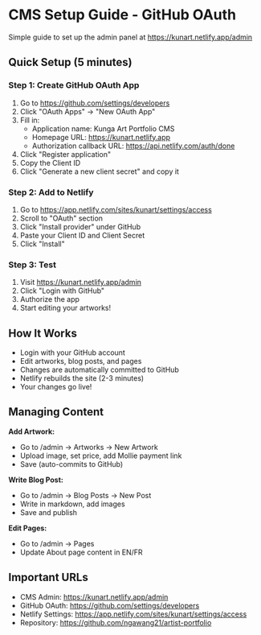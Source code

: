 # CMS Setup Guide - GitHub OAuth

Simple guide to set up the admin panel at https://kunart.netlify.app/admin

## Quick Setup (5 minutes)

### Step 1: Create GitHub OAuth App

1. Go to https://github.com/settings/developers
2. Click "OAuth Apps" → "New OAuth App"
3. Fill in:
   - Application name: Kunga Art Portfolio CMS
   - Homepage URL: https://kunart.netlify.app
   - Authorization callback URL: https://api.netlify.com/auth/done
4. Click "Register application"
5. Copy the Client ID
6. Click "Generate a new client secret" and copy it

### Step 2: Add to Netlify

1. Go to https://app.netlify.com/sites/kunart/settings/access
2. Scroll to "OAuth" section
3. Click "Install provider" under GitHub
4. Paste your Client ID and Client Secret
5. Click "Install"

### Step 3: Test

1. Visit https://kunart.netlify.app/admin
2. Click "Login with GitHub"
3. Authorize the app
4. Start editing your artworks!

## How It Works

- Login with your GitHub account
- Edit artworks, blog posts, and pages
- Changes are automatically committed to GitHub
- Netlify rebuilds the site (2-3 minutes)
- Your changes go live!

## Managing Content

**Add Artwork:**
- Go to /admin → Artworks → New Artwork
- Upload image, set price, add Mollie payment link
- Save (auto-commits to GitHub)

**Write Blog Post:**
- Go to /admin → Blog Posts → New Post
- Write in markdown, add images
- Save and publish

**Edit Pages:**
- Go to /admin → Pages
- Update About page content in EN/FR

## Important URLs

- CMS Admin: https://kunart.netlify.app/admin
- GitHub OAuth: https://github.com/settings/developers
- Netlify Settings: https://app.netlify.com/sites/kunart/settings/access
- Repository: https://github.com/ngawang21/artist-portfolio
